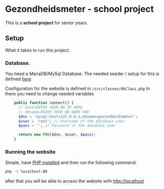 # Gezondheidsmeter - school project

This is a **school project** for senior years.

## Setup

What it takes to run this project.

### Database.

You need a MariaDB/MySql Database. The needed seeder / setup for this is defined [here](https://github.com/RheimerVanDijk/Gezondheidsmeter/tree/master/seeder)

Configuration for the website is defined in `/src/classes/dbClass.php`
In there you need to change needed variables

```php
    public function connect() {
      // host=ENTER YOUR DB IP HERE
      // dbname=ENTER YOUR DB NAME HRE
      $dns = 'mysql:host=127.0.0.1;dbname=gezondheidsmeter';
      $user = 'root'; // Username of the database user
      $pass = ''; // Password of the database user

      return new PDO($dns, $user, $pass);
    }
```

### Running the website

Simple, have [PHP installed](https://www.php.net/downloads) and then run the following command:

```bash
php -S localhost:80
```

after that you will be able to access the website with [http://localhost](http://localhost)

